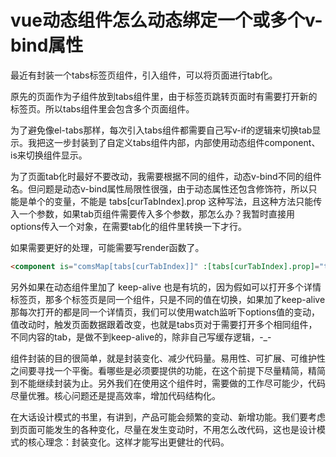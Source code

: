 # vue动态组件怎么动态绑定一个或多个v-bind属性

最近有封装一个tabs标签页组件，引入组件，可以将页面进行tab化。

原先的页面作为子组件放到tabs组件里，由于标签页跳转页面时有需要打开新的标签页。所以tabs组件里会包含多个页面组件。

为了避免像el-tabs那样，每次引入tabs组件都需要自己写v-if的逻辑来切换tab显示。我把这一步封装到了自定义tabs组件内部，内部使用动态组件component、is来切换组件显示。

为了页面tab化时最好不要改动，我需要根据不同的组件，动态v-bind不同的组件名。但问题是动态v-bind属性局限性很强，由于动态属性还包含修饰符，所以只能是单个的变量，不能是 tabs[curTabIndex].prop 这种写法，且这种方法只能传入一个参数，如果tab页组件需要传入多个参数，那怎么办？我暂时直接用options传入一个对象，在需要tab化的组件里转换一下才行。

如果需要更好的处理，可能需要写render函数了。

```html
<component is="comsMap[tabs[curTabIndex]]" :[tabs[curTabIndex].prop]="tabs[curTabIndex].value"></component>
```

另外如果在动态组件里加了 keep-alive 也是有坑的，因为假如可以打开多个详情标签页，那多个标签页是同一个组件，只是不同的值在切换，如果加了keep-alive那每次打开的都是同一个详情页，我们可以使用watch监听下options值的变动，值改动时，触发页面数据跟着改变，也就是tabs页对于需要打开多个相同组件，不同内容的tab，是做不到keep-alive的，除非自己写缓存逻辑，-_-

组件封装的目的很简单，就是封装变化、减少代码量。易用性、可扩展、可维护性之间要寻找一个平衡。看哪些是必须要提供的功能，在这个前提下尽量精简，精简到不能继续封装为止。另外我们在使用这个组件时，需要做的工作尽可能少，代码尽量优雅。核心问题还是提高效率，增加代码结构化。

在大话设计模式的书里，有讲到，产品可能会频繁的变动、新增功能。我们要考虑到页面可能发生的各种变化，尽量在发生变动时，不用怎么改代码，这也是设计模式的核心理念：封装变化。这样才能写出更健壮的代码。